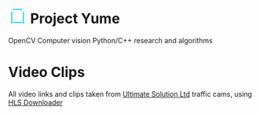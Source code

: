 # ![YumeLgo](extra/YUME_thumb.png) Project Yume
OpenCV Computer vision Python/C++ research and algorithms


# Video Clips
All video links and clips taken from [Ultimate Solution Ltd](https://www.traffictt.com/camera/) traffic cams, using [HLS Downloader](https://github.com/puemos/hls-downloader)